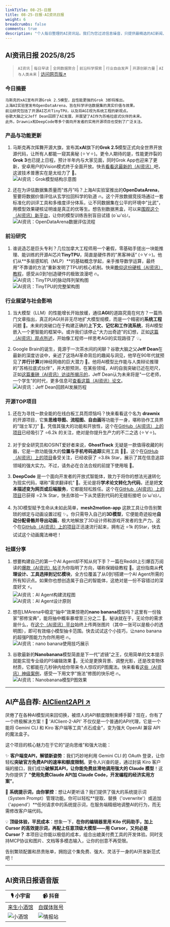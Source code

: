 ```yaml
---
linkTitle: 08-25-日报
title: 08-25-日报-AI资讯日报
weight: 6
breadcrumbs: false
comments: true
description: "个人每日整理的AI资讯站。我们为您过滤信息噪音，只提供最精选的AI新闻、最实用的AI工具与AI教程，助您高效获取人工智能领域的前沿动态"
---
```


## AI资讯日报 2025/8/25

>  `AI资讯` | `每日早读` | `全网数据聚合` | `前沿科学探索` | `行业自由发声` | `开源创新力量` | `AI与人类未来` | [访问网页版↗️](https://ai.hubtoday.app/)



### **今日摘要**

```
马斯克的xAI宣布开源Grok 2.5模型，且性能更强的Grok 3即将推出。
上海AI实验室发布OpenDataArena，旨在科学评估数据集的真实价值与效果。
前沿研究包括了开源AI芯片TinyTPU，以及将AGI视为系统工程的新观点。
谷歌大脑之父Jeff Dean回顾了AI发展，并展望了AI作为苏格拉底式伙伴的未来。
此外，Drawnix和DeepCode等多个面向开发者的实用开源项目也受到了广泛关注。
```



### 产品与功能更新
1.  马斯克再次挥舞开源大旗，宣布其**xAI**旗下的**Grok 2.5**模型正式向全世界开放源代码，让所有人都能一窥其奥秘 (✧∀✧)。更令人期待的是，性能更炸裂的**Grok 3**也已提上日程，预计半年内与大家见面，同时Grok App也迎来了更新，安卓用户的Vision模式终于全面开放。快去[看看这最新的（AI资讯）](https://www.aibase.com/zh/news/20756)吧，这波技术普惠实在是太给力了 🚀。<br/>![AI资讯：Grok模型结构示意图](https://source.hubtoday.app/images/2025/08/news_01k3efwzzpeszt7yxfcpyhjw62.avif)<br/>

2.  还在为评估数据集质量而"炼丹”吗？上海AI实验室推出的**OpenDataArena**，誓要将数据价值评估从玄学拉回科学的轨道 🔥。这个开放数据竞技场通过一套标准化的训评工具和多维度评分体系，让不同数据集在公平的环境中"比武”，用模型效果硬核证明谁是真正的优等生。想告别数据黑盒，可以来[围观这个（AI资讯）新平台](https://opendataarena.github.io/index.html)，让你的模型训练告别盲目试错 (o´ω'o)ﾉ。<br/>![AI资讯：OpenDataArena数据评估流程](https://source.hubtoday.app/images/2025/08/news_01k3efx1vpe0yahf9yckgyf1ed.avif)<br/>

### 前沿研究
1.  谁说造芯是巨头专利？几位加拿大工程师用一个暑假，零基础手搓出一块能推理、能训练的开源AI芯片**TinyTPU**，简直是硬件界的"黑客神话” (✧∀✧)。他们从**多层感知机（MLP）**的基础概念学起，亲手推导数学运算，最终用"不靠谱的方法”重新发明了TPU的核心机制。快来[瞻仰这份硬核（AI资讯）教程](https://www.jiqizhixin.com/articles/2025-08-24-3)，感受从0到1创造硬件的极致浪漫吧 🔥。<br/>![AI资讯：TinyTPU的脉动阵列架构图](https://source.hubtoday.app/images/2025/08/news_01k3efx61cfnn8063va08kphtf.avif)<br/>![AI资讯：TinyTPU的完整架构图](https://source.hubtoday.app/images/2025/08/news_01k3efxcxje86r29r4z28zdq5c.avif)<br/>

### 行业展望与社会影响
1.  当大模型（LLM）的性能增长开始放缓，通往**AGI**的道路究竟在何方？一篇热门文章指出，真正的AGI并非无尽地扩大模型规模，而是一个精密的**系统工程**问题 🤔。未来的突破口在于构建正确的**上下文、记忆和工作流系统**，将AI模型嵌入一个更智能的框架中。或许我们该停止"大力出奇迹”的幻想，正如[这篇（AI资讯）观点所述](https://readhacker.news/s/6AfyA)，开始像工程师一样思考AGI的实现路径了 💡。

2.  Google Brain的诞生，竟源于一次茶水间的闲聊？谷歌大脑之父**Jeff Dean**在最新的深度访谈中，亲述了这场AI革命背后的趣闻与洞见，他早在90年代就预见了**并行计算**对神经网络的巨大潜力 🚀。他将AI模型比作能与人类辩论推理的"苏格拉底式伙伴”，并大胆预测，在某些领域，AI的自我突破已近在咫尺，正如[这篇重磅（AI资讯）访谈所揭示的](https://mp.weixin.qq.com/s?__biz=MzI3MTA0MTk1MA==&mid=2652622197&idx=1&sn=96b6899e96bd7387ac336db9d33474bc)，Jeff Dean认为未来将是"一亿老师，一个学生”的时代，更多信息可[查看这篇（AI资讯）论文](https://drive.google.com/file/d/1I1fs4sczbCaACzA9XwxR3DiuXVtqmejL/view)。<br/>![AI资讯：Jeff Dean回顾AI发展历程](https://source.hubtoday.app/images/2025/08/news_01k3efxfg8ej6sycv18n9pzhef.avif)<br/>

### 开源TOP项目
1.  还在为寻找一款全能的在线白板工具而烦恼吗？快来看看这个名为 **drawnix** 的开源项目，它集**思维导图、流程图、自由画**等功能于一身，堪称协作工具界的"瑞士军刀” 🎨。凭借其强大的功能和开放性，这个在[GitHub（AI资讯）上的项目](https://github.com/plait-board/drawnix)已经吸引了 ⭐6.2k 的关注，绝对是你提升生产力的不二之选 (✧∀✧)。<br/>

2.  对于安全研究员和OSINT爱好者来说，**GhostTrack** 无疑是一款值得收藏的利器，它是一款功能强大的**位置与手机号码追踪**实用工具 🕵️‍♂️。这个在[GitHub（AI资讯）上的项目](https://github.com/HunxByts/GhostTrack)备受关注，已经收获了 ⭐3.8k Star，展示了其在信息追踪领域的强大实力。不过，请务必在合法合规的前提下使用哦 🤫。<br/>

3.  **DeepCode** 是一个面向开发者的开放式智能体，致力于将你的想法光速转化为现实代码，堪称"需求翻译机” 🚀。无论是将**学术论文转化为代码**，还是把**文本描述变为网页或后端服务**，它都能轻松胜任。这个在[GitHub（AI资讯）上的项目](https://github.com/HKUDS/DeepCode)已获得 ⭐2.1k Star，快去体验一下从灵感到代码的无缝衔接吧 (o´ω'o)ﾉ。<br/>

4.  为3D模型赋予生命从未如此简单，**mesh2motion-app** 这款工具让你告别繁琐的绑定与动画设置过程 ✨。你只需导入自己的**3D模型**，它便能奇迹般地**自动分配骨骼并导出动画**，极大地解放了3D设计师和游戏开发者的生产力。这个在[GitHub（AI资讯）上的项目](https://github.com/scottpetrovic/mesh2motion-app)正迅速流行起来，拥有近 ⭐1k 的Star，快去试试这个动画魔法棒吧！<br/>

### 社媒分享
1.  想要构建自己的第一个AI Agent却不知从何下手？一篇在Reddit上引爆百万阅读的[爆款（AI资讯）帖子](https://x.com/tuturetom/status/1959549878528627157)为你指明了方向，堪称保姆级教程 📖。这份指南从**代理设计、工具选择到记忆模块**，全方位覆盖了从0到1搭建一个AI Agent所需的所有知识点。如果你也想创造属于自己的智能体，这绝对是一份不容错过的深度好文 ⚡️。<br/>![AI资讯：AI Agent构建流程图](https://source.hubtoday.app/images/2025/08/news_01k3efxj0xes3rfejn4mmgnnma.avif)<br/>![AI资讯：AI Agent设计原则](https://source.hubtoday.app/images/2025/08/news_01k3efxn8de94b2jmcj8fbmvd2.avif)<br/>

2.  想在LMArena中稳定"抽中”效果惊艳的**nano banana**模型吗？这里有一份独家"邪修宝典”，能将抽中概率暴增至三分之二 🤫。秘诀就在于，无论你的需求是什么，在[这个（AI资讯）平台](https://x.com/Gorden_Sun/status/1959550106757423171)始终上传两张图片（其中一张可以是极小的透明图），即可有效缩小模型抽卡范围。快去试试这个小技巧，让nano banana的超强P图能力为你所用吧 🔥。<br/>![AI资讯：nano banana使用技巧展示](https://source.hubtoday.app/images/2025/08/news_01k3efxt98f4q8dsx2wxrs96z1.avif)<br/>

3.  谷歌最新的**Nanobanana**模型简直是下一代"滤镜”之王，仅用简单的文本提示就能实现专业级的PS编辑效果 🍌。无论是更换背景、调整光影，还是改变物体材质，它都能在几秒钟内给你带来令人惊叹的P图魔法。快来看看[这些（AI资讯）神级案例](https://x.com/tuturetom/status/1959538517148872840)，感受一下用文字"施法”修图的快乐吧 🔥。<br/>![AI资讯：Nanobanana模型P图效果](https://source.hubtoday.app/images/2025/08/news_01k3efxwtbfm18h9zf6ck65n6m.avif)<br/>
    
---

## **AI产品自荐: [AIClient2API ↗️](https://github.com/justlovemaki/AIClient-2-API)**

厌倦了在各种AI模型间来回切换，被烦人的API额度限制束缚手脚？现在，你有了一个终极解决方案！🎉 'AIClient-2-API' 不仅仅是一个普通的API代理，它是一个能将 Gemini CLI 和 Kiro 客户端等工具"点石成金”，变为强大 OpenAI 兼容 API 的魔法盒子。

这个项目的核心魅力在于它的"逆向思维”和强大功能：

✨ **客户端变API，解锁新姿势**：我们巧妙地利用 Gemini CLI 的 OAuth 登录，让你轻松**突破官方免费API的速率和额度限制**。更令人兴奋的是，通过封装 Kiro 客户端的接口，我们成功**破解其API，让你能免费丝滑地调用强大的 Claude 模型**！这为你提供了 **"使用免费Claude API加 Claude Code，开发编程的经济实用方案”**。

🔧 **系统提示词，由你掌控**：想让AI更听话？我们提供了强大的系统提示词（System Prompt）管理功能。你可以轻松**提取、替换（'overwrite'）或追加（'append'）**任何请求中的系统提示词，在服务端精细地调整AI的行为，而无需修改客户端代码。

💡 **顶级体验，平民成本**：想象一下，**在你的编辑器里用 Kilo 代码助手，加上 Cursor 的高效提示词，再配上任意顶级大模型——用 Cursor，又何必是 Cursor？** 本项目让你能以极低的成本，组合出媲美付费工具的开发体验。同时支持MCP协议和图片、文档等多模态输入，让你的创意不再受限。

告别繁琐配置和昂贵账单，拥抱这个集免费、强大、灵活于一身的AI开发新范式吧！
    


---

## **AI资讯日报语音版**

| 🎙️ **小宇宙** | 📹 **抖音** |
| --- | --- |
| [来生小酒馆](https://www.xiaoyuzhoufm.com/podcast/683c62b7c1ca9cf575a5030e)  |   [自媒体账号](https://www.douyin.com/user/MS4wLjABAAAAwpwqPQlu38sO38VyWgw9ZjDEnN4bMR5j8x111UxpseHR9DpB6-CveI5KRXOWuFwG)| 
| ![小酒馆](https://source.hubtoday.app/images/2025/08/news_01k3efxzchffvb0c8brmb8c2dp.avif) | ![情报站](https://source.hubtoday.app/images/2025/08/news_01k3efy12xend9wc7j2mvjs07v.avif) |

    

